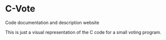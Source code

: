 # C-Vote
Code documentation and description website

This is just a visual representation of the C code for a small voting program.


